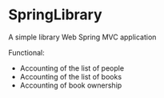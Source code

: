 # SpringLibrary
A simple library Web Spring MVC application

Functional:
- Accounting of the list of people
- Accounting of the list of books
- Accounting of book ownership
